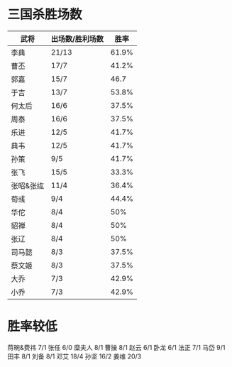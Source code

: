 # 三国杀胜场数


| 武将      | 出场数/胜利场数 | 胜率  |
| --------- | --------------- | ----- |
| 李典      | 21/13           | 61.9% |
| 曹丕      | 17/7            | 41.2% |
| 郭嘉      | 15/7            | 46.7  |
| 于吉      | 13/7            | 53.8% |
| 何太后    | 16/6            | 37.5% |
| 周泰      | 16/6            | 37.5% |
| 乐进      | 12/5            | 41.7% |
| 典韦      | 12/5            | 41.7% |
| 孙策      | 9/5             | 41.7% |
| 张飞      | 15/5            | 33.3% |
| 张昭&张纮 | 11/4            | 36.4% |
| 荀彧      | 9/4             | 44.4% |
| 华佗      | 8/4             | 50%   |
| 貂禅      | 8/4             | 50%   |
| 张辽      | 8/4             | 50%   |
| 司马懿    | 8/3             | 37.5% |
| 蔡文姬    | 8/3             | 37.5% |
| 大乔      | 7/3             | 42.9% |
| 小乔      | 7/3             | 42.9% |


# 胜率较低
蒋琬&费祎 7/1
张任 6/0
糜夫人 8/1
曹操 8/1
赵云 6/1
卧龙 6/1
法正 7/1
马岱 9/1
田丰 8/1
刘备 8/1
邓艾 18/4
孙坚 16/2
姜维 20/3





